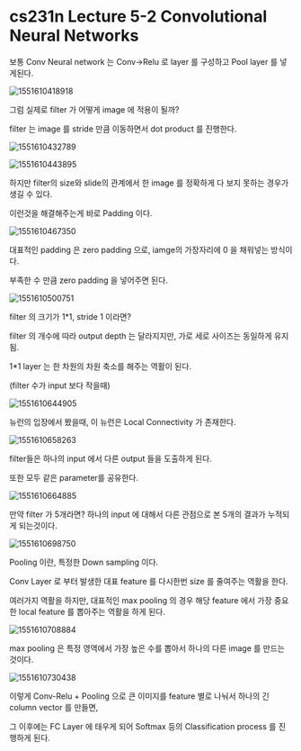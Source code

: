 # cs231n Lecture 5-2 Convolutional Neural Networks



보통 Conv Neural network 는 Conv->Relu 로 layer 를 구성하고 Pool layer 를 넣게된다.



![1551610418918](../images/1551610418918.png)

그럼 실제로 filter 가 어떻게 image 에 적용이 될까?

filter 는 image 를 stride 만큼 이동하면서 dot product 를 진행한다.



![1551610432789](../images/1551610432789.png)



![1551610443895](../images/1551610443895.png)

하지만 filter의 size와 slide의 관계에서 한 image 를 정확하게 다 보지 못하는 경우가 생길 수 있다.

이런것을 해결해주는게 바로 Padding 이다.

![1551610467350](../images/1551610467350.png)

대표적인 padding 은 zero padding 으로, iamge의 가장자리에 0 을 채워넣는 방식이다.

부족한 수 만큼 zero padding 을 넣어주면 된다.

![1551610500751](../images/1551610500751.png)

filter 의 크기가 1*1, stride 1 이라면?

filter 의 개수에 따라 output depth 는 달라지지만, 가로 세로 사이즈는 동일하게 유지됨.

1*1 layer 는 한 차원의 차원 축소를 해주는 역활이 된다.

(filter 수가 input 보다 작을때)

![1551610644905](../images/1551610644905.png)

뉴런의 입장에서 봤을때, 이 뉴런은 Local Connectivity 가 존재한다.



![1551610658263](../images/1551610658263.png)

 filter들은 하나의 input 에서 다른 output 들을 도출하게 된다.

또한 모두 같은 parameter를 공유한다.



![1551610664885](../images/1551610664885.png)

만약 filter 가 5개라면? 하나의 input 에 대해서 다른 관점으로 본 5개의 결과가 누적되게 되는것이다.



![1551610698750](../images/1551610698750.png)

Pooling 이란, 특정한 Down sampling 이다.

Conv Layer 로 부터 발생한 대표 feature 를 다시한번 size 를 줄여주는 역활을 한다.

여러가지 역활을 하지만, 대표적인 max pooling 의 경우 해당 feature 에서 가장 중요한 local feature 를 뽑아주는 역활을 하게 된다.

![1551610708884](../images/1551610708884.png)

max pooling 은 특정 영역에서 가장 높은 수를 뽑아서 하나의 다른 image 를 만드는 것이다.



![1551610730438](../images/1551610730438.png)

이렇게 Conv-Relu + Pooling 으로 큰 이미지를 feature 별로 나눠서 하나의 긴 column vector 를 만들면,

그 이후에는 FC Layer 에 태우게 되어 Softmax 등의 Classification process 를 진행하게 된다.

